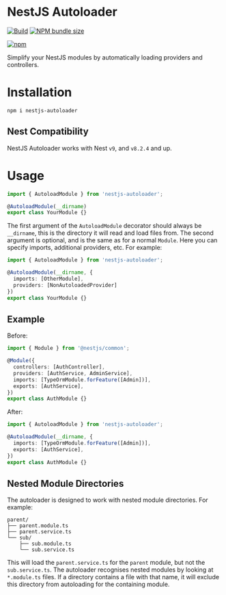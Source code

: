 # NestJS Autoloader

[![Build](https://github.com/LucaScorpion/nestjs-autoloader/actions/workflows/build.yml/badge.svg)](https://github.com/LucaScorpion/nestjs-autoloader/actions/workflows/build.yml)
[![NPM bundle size](https://img.shields.io/bundlephobia/min/nestjs-autoloader)](https://www.npmjs.com/package/nestjs-autoloader)

[![npm](https://npmbadge.com/npm/nestjs-autoloader)](https://www.npmjs.com/package/nestjs-autoloader)

Simplify your NestJS modules by automatically loading providers and controllers.

# Installation

```shell
npm i nestjs-autoloader
```

## Nest Compatibility

NestJS Autoloader works with Nest `v9`, and `v8.2.4` and up.

# Usage

```typescript
import { AutoloadModule } from 'nestjs-autoloader';

@AutoloadModule(__dirname)
export class YourModule {}
```

The first argument of the `AutoloadModule` decorator should always be `__dirname`,
this is the directory it will read and load files from.
The second argument is optional, and is the same as for a normal `Module`.
Here you can specify imports, additional providers, etc.
For example:

```typescript
import { AutoloadModule } from 'nestjs-autoloader';

@AutoloadModule(__dirname, {
  imports: [OtherModule],
  providers: [NonAutoloadedProvider]
})
export class YourModule {}
```

## Example

Before:

```typescript
import { Module } from '@nestjs/common';

@Module({
  controllers: [AuthController],
  providers: [AuthService, AdminService],
  imports: [TypeOrmModule.forFeature([Admin])],
  exports: [AuthService],
})
export class AuthModule {}
```

After:

```typescript
import { AutoloadModule } from 'nestjs-autoloader';

@AutoloadModule(__dirname, {
  imports: [TypeOrmModule.forFeature([Admin])],
  exports: [AuthService],
})
export class AuthModule {}
```

## Nested Module Directories

The autoloader is designed to work with nested module directories.
For example:

```
parent/
├── parent.module.ts
├── parent.service.ts
└── sub/
    ├── sub.module.ts
    └── sub.service.ts
```

This will load the `parent.service.ts` for the `parent` module,
but not the `sub.service.ts`.
The autoloader recognises nested modules by looking at `*.module.ts` files.
If a directory contains a file with that name,
it will exclude this directory from autoloading for the containing module.
